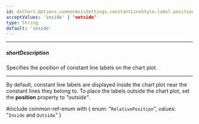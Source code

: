 ```yaml
---
id: dxChart.Options.commonAxisSettings.constantLineStyle.label.position
acceptValues: 'inside' | 'outside'
type: String
default: 'inside'
---
```

---
##### shortDescription
Specifies the position of constant line labels on the chart plot.

---
By default, constant line labels are displayed inside the chart plot near the constant lines they belong to. To place the labels outside the chart plot, set the **position** property to *"outside"*.

#include common-ref-enum with {
    enum: "`RelativePosition`",
    values: "`Inside` and `Outside`"
}